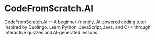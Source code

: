 # CodeFromScratch.AI
CodeFromScratch.AI — A beginner-friendly, AI-powered coding tutor inspired by Duolingo. Learn Python, JavaScript, Java, and C++ through interactive quizzes and AI-generated lessons.
